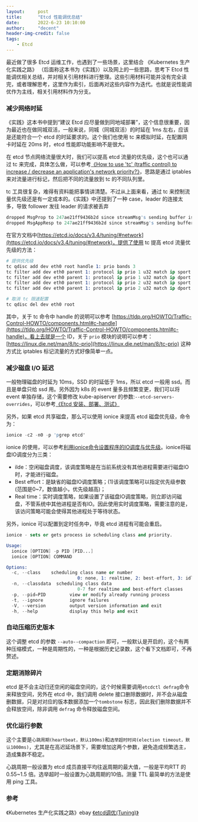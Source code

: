 ```yaml
---
layout:     post
title:      "Etcd 性能调优总结"
date:       2022-6-23 10:10:00
author:     "decent"
header-img-credit: false
tags:
    - Etcd
---
```


最近做了很多 Etcd 运维工作，也遇到了一些场景，这里结合 《Kubernetes 生产化实践之路》 （后面称这本书为《实践》）以及网上的一些思路，思考下 Etcd 性能调优相关总结，并对相关引用材料进行整理。这些引用材料可能并没有完全读完，或者理解思考，这里作为索引，后面再对这些内容作为迭代。也就是说性能调优作为主线，相关引用材料作为分支。

### 减少网络时延
《实践》这本书中提到“建议 Etcd 应尽量做到同地域部署”，这个信息很重要，因为最近也在做同城双活，一般来说，同城（同城双活）的时延在 1ms 左右，应该是还能符合一个 etcd 的时延要求的。这个我们也使用 tc 来模拟时延，在配置网卡时延在 20ms 时，etcd 性能即功能影响不是很大。 

在 etcd 节点网络流量很大时，我们可以提高 etcd 流量的优先级，这个也可以通过 tc 来完成，具体怎么做，可以参考[《How to use 'tc' (traffic control) to increase / decrease an application's network priority?》](https://www.reddit.com/r/linuxquestions/comments/5vsvnr/how_to_use_tc_traffic_control_to_increase/)，思路是通过 iptables 来对流量进行标记，然后把不同的流量放到 tc 的不同队列里。

tc 工具很复杂，难得有资料能把事情讲清楚。不过从上面来看，通过 tc 来控制流量优先级还是有一定成本的。《实践》中还提到了一种 case，leader 的连接太多，导致 follower 发往 leader 的请求被丢弃
```s
dropped MsgProp to 247ae21ff9436b2d since streamMsg's sending buffer is full
dropped MsgAppResp to 247ae21ff9436b2d since streamMsg's sending buffer is full
```

在官方文档中[https://etcd.io/docs/v3.4/tuning/#network](https://etcd.io/docs/v3.4/tuning/#network)，提供了使用 tc 提高 etcd 流量优先级的方法：

```s
# 提供优先级
tc qdisc add dev eth0 root handle 1: prio bands 3
tc filter add dev eth0 parent 1: protocol ip prio 1 u32 match ip sport 2380 0xffff flowid 1:1
tc filter add dev eth0 parent 1: protocol ip prio 1 u32 match ip dport 2380 0xffff flowid 1:1
tc filter add dev eth0 parent 1: protocol ip prio 2 u32 match ip sport 2379 0xffff flowid 1:1
tc filter add dev eth0 parent 1: protocol ip prio 2 u32 match ip dport 2379 0xffff flowid 1:1

# 取消 tc 限速配置
tc qdisc del dev eth0 root
```
其中，关于 tc 命令中 handle 的说明可以参考 [https://tldp.org/HOWTO/Traffic-Control-HOWTO/components.html#c-handle](https://tldp.org/HOWTO/Traffic-Control-HOWTO/components.html#c-handle)，看上去就是一个 ID，关于 `prio` 模块的说明可以参考：[https://linux.die.net/man/8/tc-prio](https://linux.die.net/man/8/tc-prio)
这种方式比 iptables 标记流量的方式好像简单一点。


### 减少磁盘 I/O 延迟
一般物理磁盘的时延为 10ms，SSD 的时延低于 1ms，所以 etcd 一般用 ssd。而且是单盘只给 ssd 用。另外因为 k8s 的 event 量多且频繁变更，我们可以将 event 单独存储，这个需要修改 kube-apiserver 的参数:`--etcd-servers-overrides`，可以参考[《Etcd 安装、部署、测试》](https://loverhythm1990.github.io/2021/08/28/etcd-hello/)

另外，如果 etcd 共享磁盘，那么可以使用 ionice 来提高 etcd 磁盘优先级，命令为：
```s
ionice -c2 -n0 -p 'pgrep etcd'
```
ionice 的使用，可以参考[利用ionice命令设置程序的IO调度与优先级](https://www.zxzyl.com/archives/750/)。ionice将磁盘IO调度分为三类：

* ilde：空闲磁盘调度，该调度策略是在当前系统没有其他进程需要进行磁盘IO时，才能进行磁盘。
* Best effort：是缺省的磁盘IO调度策略；(1)该调度策略可以指定优先级参数(范围是0~7，数值越小，优先级越高)；
* Real time：实时调度策略，如果设置了该磁盘IO调度策略，则立即访问磁盘，不管系统中其他进程是否有IO。因此使用实时调度策略，需要注意的是，该访问策略可能会使得其他进程处于等待状态。

另外，ionice 可以配置到定时任务中，毕竟 etcd 进程有可能会重启。

```s
ionice - sets or gets process io scheduling class and priority.

Usage:
  ionice [OPTION] -p PID [PID...]
  ionice [OPTION] COMMAND

Options:
  -c, --class    scheduling class name or number
                           0: none, 1: realtime, 2: best-effort, 3: idle
  -n, --classdata  scheduling class data
                           0-7 for realtime and best-effort classes
  -p, --pid=PID         view or modify already running process
  -t, --ignore          ignore failures
  -V, --version         output version information and exit
  -h, --help            display this help and exit
```


### 自动压缩历史版本
这个调整 etcd 的参数 `--auto--compaction` 即可，一般默认是开启的，这个有两种压缩模式，一种是周期性的，一种是根据历史记录数，这个看下文档即可，不再赘述。

### 定期消除碎片
etcd 是不会主动归还空闲的磁盘空间的，这个时候需要调用`etcdctl defrag`命令来释放空间，另外在 etcd 中，我们调用 delete 接口删除数据时，并不会从磁盘删数据，只是对对应的版本数据添加一个`tombstone` 标志，因此我们删除数据并不会释放空间，除非调用 `defrag` 命令释放磁盘空间。

### 优化运行参数
这个主要是`心跳周期(heartbeat，默认100ms)`和`选举超时时间(election timeout，默认1000ms)`，尤其是在高迟延场景下，需要增加这两个参数，避免造成频繁选主，造成集群不稳定。

心跳周期一般设置为 etcd 成员直接平均往返周期的最大值，一般是平均RTT 的 0.55~1.5 倍。选举超时一般设置为心跳周期的10倍。测量 TTL 最简单的方法是使用 ping 工具。

### 参考
《Kubernetes 生产化实践之路》ebay
[《etcd调优(Tuning)》](https://zhuanlan.zhihu.com/p/29806621)